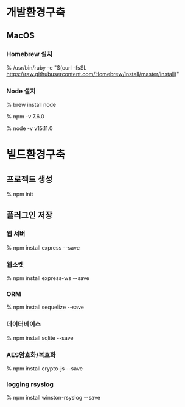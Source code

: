 # 개발환경구축

## MacOS

### Homebrew 설치

% /usr/bin/ruby -e "$(curl -fsSL https://raw.githubusercontent.com/Homebrew/install/master/install)"

### Node 설치

% brew install node

% npm -v
7.6.0

% node -v
v15.11.0

# 빌드환경구축

## 프로젝트 생성

% npm init

## 플러그인 저장

### 웹 서버

% npm install express --save

### 웹소켓

% npm install express-ws --save

### ORM

% npm install sequelize --save

### 데이터베이스

% npm install sqlite --save

### AES암호화/복호화

% npm install crypto-js --save

### logging rsyslog

% npm install winston-rsyslog --save
